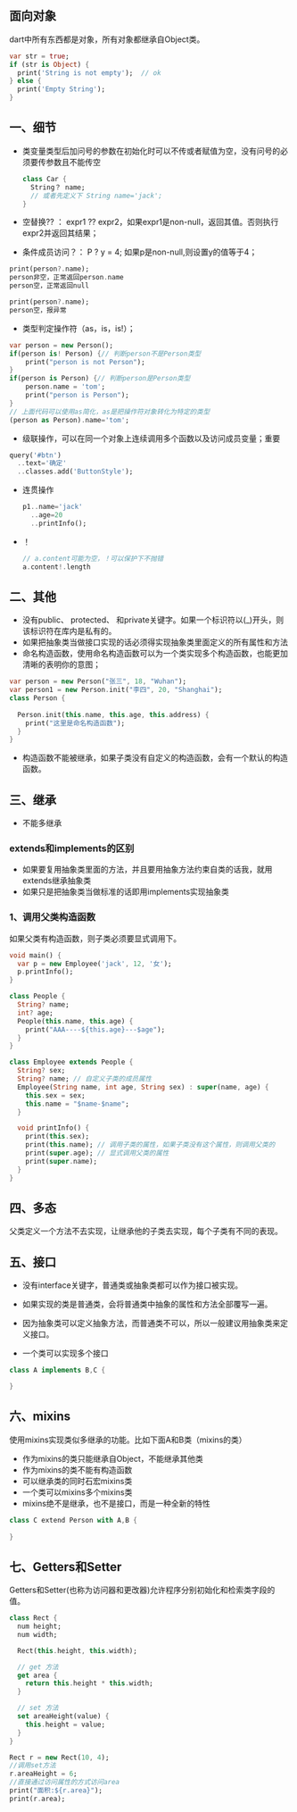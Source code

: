 ## 面向对象

dart中所有东西都是对象，所有对象都继承自Object类。

```dart
var str = true;
if (str is Object) {
  print('String is not empty');  // ok
} else {
  print('Empty String');
}
```



## 一、细节

- 类变量类型后加问号的参数在初始化时可以不传或者赋值为空，没有问号的必须要传参数且不能传空

  ```dart
  class Car {
    String？ name;
    // 或者先定义下 String name='jack';
  }
  ```

- 空替换?? ： expr1 ?? expr2，如果expr1是non-null，返回其值。否则执行expr2并返回其结果；
- 条件成员访问？： P ? y = 4; 如果p是non-null,则设置y的值等于4；

```dart
print(person?.name); 
person非空，正常返回person.name
person空，正常返回null

print(person?.name); 
person空，报异常
```

- 类型判定操作符（as，is，is!）；

```dart
var person = new Person();
if(person is! Person) {// 判断person不是Person类型
    print("person is not Person");
} 
if(person is Person) {// 判断person是Person类型
    person.name = 'tom';
    print("person is Person");
}
// 上面代码可以使用as简化，as是把操作符对象转化为特定的类型
(person as Person).name='tom';
```

- 级联操作，可以在同一个对象上连续调用多个函数以及访问成员变量；重要

```dart
query('#btn')
  ..text='确定'
  ..classes.add('ButtonStyle');
```

- 连贯操作

  ```dart
  p1..name='jack'
    ..age=20
    ..printInfo();
  ```

- ！

  ```dart
  // a.content可能为空，！可以保护下不抛错
  a.content!.length
  ```

## 二、其他

- 没有public、 protected、 和private关键字。如果一个标识符以(_)开头，则该标识符在库内是私有的。
- 如果把抽象类当做接口实现的话必须得实现抽象类里面定义的所有属性和方法
- 命名构造函数，使用命名构造函数可以为一个类实现多个构造函数，也能更加清晰的表明你的意图；

```dart
var person = new Person("张三", 18, "Wuhan"); 
var person1 = new Person.init("李四", 20, "Shanghai");
class Person {
  
  Person.init(this.name, this.age, this.address) {
    print("这里是命名构造函数");
  }
}

```

- 构造函数不能被继承，如果子类没有自定义的构造函数，会有一个默认的构造函数。

## 三、继承

- 不能多继承

### extends和implements的区别

- 如果要复用抽象类里面的方法，并且要用抽象方法约束自类的话我，就用extends继承抽象类
- 如果只是把抽象类当做标准的话即用implements实现抽象类

### 1、调用父类构造函数

如果父类有构造函数，则子类必须要显式调用下。

```dart
void main() {
  var p = new Employee('jack', 12, '女');
  p.printInfo();
}

class People {
  String? name;
  int? age;
  People(this.name, this.age) {
    print("AAA----${this.age}---$age");
  }
}

class Employee extends People {
  String? sex;
  String? name; // 自定义子类的成员属性
  Employee(String name, int age, String sex) : super(name, age) {
    this.sex = sex;
    this.name = "$name-$name";
  }

  void printInfo() {
    print(this.sex);
    print(this.name); // 调用子类的属性，如果子类没有这个属性，则调用父类的
    print(super.age); // 显式调用父类的属性
    print(super.name);
  }
}

```



## 四、多态

父类定义一个方法不去实现，让继承他的子类去实现，每个子类有不同的表现。

## 五、接口

- 没有interface关键字，普通类或抽象类都可以作为接口被实现。
- 如果实现的类是普通类，会将普通类中抽象的属性和方法全部覆写一遍。
- 因为抽象类可以定义抽象方法，而普通类不可以，所以一般建议用抽象类来定义接口。

-   一个类可以实现多个接口

```dart
class A implements B,C {

}
```

## 六、mixins

使用mixins实现类似多继承的功能。比如下面A和B类（mixins的类）

- 作为mixins的类只能继承自Object，不能继承其他类
- 作为mixins的类不能有构造函数
- 可以继承类的同时石宏mixins类
- 一个类可以mixins多个mixins类
- mixins绝不是继承，也不是接口，而是一种全新的特性

```dart
class C extend Person with A,B {
  
}
```

## 七、Getters和Setter

Getters和Setter(也称为访问器和更改器)允许程序分别初始化和检索类字段的值。

```dart
class Rect {
  num height;
  num width;

  Rect(this.height, this.width);

  // get 方法
  get area {
    return this.height * this.width;
  }

  // set 方法
  set areaHeight(value) {
    this.height = value;
  }
}

Rect r = new Rect(10, 4);
//调用set方法
r.areaHeight = 6;
//直接通过访问属性的方式访问area
print("面积:${r.area}");
print(r.area);
```

 
